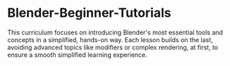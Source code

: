 # Blender-Beginner-Tutorials
This curriculum focuses on introducing Blender's most essential tools and concepts in a simplified, hands-on way. Each lesson builds on the last, avoiding advanced topics like modifiers or complex rendering, at first, to ensure a smooth simplified learning experience.
